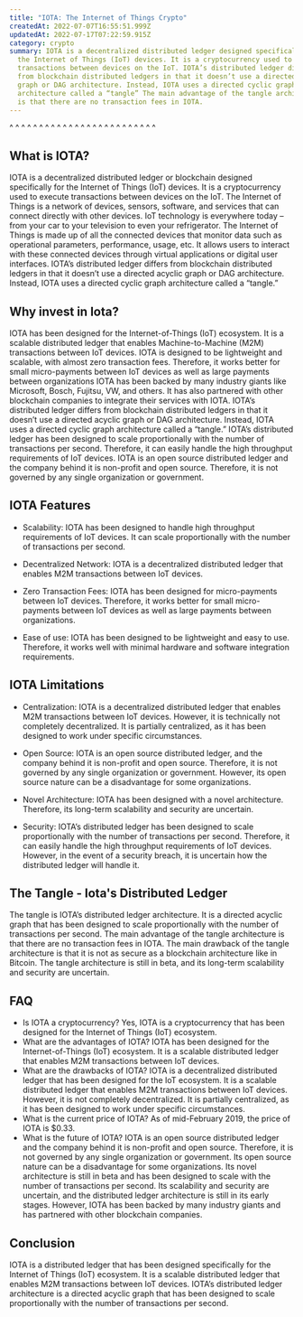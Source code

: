 ```yaml
---
title: "IOTA: The Internet of Things Crypto"
createdAt: 2022-07-07T16:55:51.999Z
updatedAt: 2022-07-17T07:22:59.915Z
category: crypto
summary: IOTA is a decentralized distributed ledger designed specifically for
  the Internet of Things (IoT) devices. It is a cryptocurrency used to execute
  transactions between devices on the IoT. IOTA’s distributed ledger differs
  from blockchain distributed ledgers in that it doesn’t use a directed acyclic
  graph or DAG architecture. Instead, IOTA uses a directed cyclic graph
  architecture called a “tangle” The main advantage of the tangle architecture
  is that there are no transaction fees in IOTA.
---
```


^ ^ ^ ^ ^ ^ ^ ^ ^ ^ ^ ^ ^ ^ ^ ^ ^ ^ ^ ^ ^ ^ ^ ^ ^

## What is IOTA?

IOTA is a decentralized distributed ledger or blockchain designed specifically for the Internet of Things (IoT) devices. It is a cryptocurrency used to execute transactions between devices on the IoT.
The Internet of Things is a network of devices, sensors, software, and services that can connect directly with other devices. IoT technology is everywhere today – from your car to your television to even your refrigerator.
The Internet of Things is made up of all the connected devices that monitor data such as operational parameters, performance, usage, etc. It allows users to interact with these connected devices through virtual applications or digital user interfaces.
IOTA’s distributed ledger differs from blockchain distributed ledgers in that it doesn’t use a directed acyclic graph or DAG architecture. Instead, IOTA uses a directed cyclic graph architecture called a “tangle.”

## Why invest in Iota?

IOTA has been designed for the Internet-of-Things (IoT) ecosystem. It is a scalable distributed ledger that enables Machine-to-Machine (M2M) transactions between IoT devices.
IOTA is designed to be lightweight and scalable, with almost zero transaction fees. Therefore, it works better for small micro-payments between IoT devices as well as large payments between organizations
IOTA has been backed by many industry giants like Microsoft, Bosch, Fujitsu, VW, and others. It has also partnered with other blockchain companies to integrate their services with IOTA.
IOTA’s distributed ledger differs from blockchain distributed ledgers in that it doesn’t use a directed acyclic graph or DAG architecture. Instead, IOTA uses a directed cyclic graph architecture called a “tangle.”
IOTA’s distributed ledger has been designed to scale proportionally with the number of transactions per second. Therefore, it can easily handle the high throughput requirements of IoT devices.
IOTA is an open source distributed ledger and the company behind it is non-profit and open source. Therefore, it is not governed by any single organization or government.

## IOTA Features

- Scalability: IOTA has been designed to handle high throughput requirements of IoT devices. It can scale proportionally with the number of transactions per second.

- Decentralized Network: IOTA is a decentralized distributed ledger that enables M2M transactions between IoT devices.

- Zero Transaction Fees: IOTA has been designed for micro-payments between IoT devices. Therefore, it works better for small micro-payments between IoT devices as well as large payments between organizations.

- Ease of use: IOTA has been designed to be lightweight and easy to use. Therefore, it works well with minimal hardware and software integration requirements.

## IOTA Limitations

- Centralization: IOTA is a decentralized distributed ledger that enables M2M transactions between IoT devices. However, it is technically not completely decentralized. It is partially centralized, as it has been designed to work under specific circumstances.

- Open Source: IOTA is an open source distributed ledger, and the company behind it is non-profit and open source. Therefore, it is not governed by any single organization or government. However, its open source nature can be a disadvantage for some organizations.

- Novel Architecture: IOTA has been designed with a novel architecture. Therefore, its long-term scalability and security are uncertain.

- Security: IOTA’s distributed ledger has been designed to scale proportionally with the number of transactions per second. Therefore, it can easily handle the high throughput requirements of IoT devices. However, in the event of a security breach, it is uncertain how the distributed ledger will handle it.

## The Tangle - Iota's Distributed Ledger

The tangle is IOTA’s distributed ledger architecture. It is a directed acyclic graph that has been designed to scale proportionally with the number of transactions per second. The main advantage of the tangle architecture is that there are no transaction fees in IOTA.
The main drawback of the tangle architecture is that it is not as secure as a blockchain architecture like in Bitcoin. The tangle architecture is still in beta, and its long-term scalability and security are uncertain.

## FAQ

- Is IOTA a cryptocurrency? Yes, IOTA is a cryptocurrency that has been designed for the Internet of Things (IoT) ecosystem.
- What are the advantages of IOTA? IOTA has been designed for the Internet-of-Things (IoT) ecosystem. It is a scalable distributed ledger that enables M2M transactions between IoT devices.
- What are the drawbacks of IOTA? IOTA is a decentralized distributed ledger that has been designed for the IoT ecosystem. It is a scalable distributed ledger that enables M2M transactions between IoT devices. However, it is not completely decentralized. It is partially centralized, as it has been designed to work under specific circumstances.
- What is the current price of IOTA? As of mid-February 2019, the price of IOTA is $0.33.
- What is the future of IOTA? IOTA is an open source distributed ledger and the company behind it is non-profit and open source. Therefore, it is not governed by any single organization or government. Its open source nature can be a disadvantage for some organizations. Its novel architecture is still in beta and has been designed to scale with the number of transactions per second. Its scalability and security are uncertain, and the distributed ledger architecture is still in its early stages. However, IOTA has been backed by many industry giants and has partnered with other blockchain companies.

## Conclusion

IOTA is a distributed ledger that has been designed specifically for the Internet of Things (IoT) ecosystem. It is a scalable distributed ledger that enables M2M transactions between IoT devices. IOTA’s distributed ledger architecture is a directed acyclic graph that has been designed to scale proportionally with the number of transactions per second.
